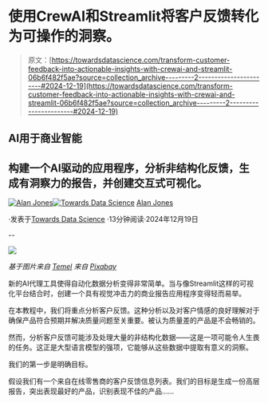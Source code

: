 # 使用CrewAI和Streamlit将客户反馈转化为可操作的洞察。

> 原文：[https://towardsdatascience.com/transform-customer-feedback-into-actionable-insights-with-crewai-and-streamlit-06b6f482f5ae?source=collection_archive---------2-----------------------#2024-12-19](https://towardsdatascience.com/transform-customer-feedback-into-actionable-insights-with-crewai-and-streamlit-06b6f482f5ae?source=collection_archive---------2-----------------------#2024-12-19)

## AI用于商业智能

## 构建一个AI驱动的应用程序，分析非结构化反馈，生成有洞察力的报告，并创建交互式可视化。

[](https://medium.com/@alan-jones?source=post_page---byline--06b6f482f5ae--------------------------------)[![Alan Jones](../Images/359379fab1d6685ff08080b98173e67c.png)](https://medium.com/@alan-jones?source=post_page---byline--06b6f482f5ae--------------------------------)[](https://towardsdatascience.com/?source=post_page---byline--06b6f482f5ae--------------------------------)[![Towards Data Science](../Images/a6ff2676ffcc0c7aad8aaf1d79379785.png)](https://towardsdatascience.com/?source=post_page---byline--06b6f482f5ae--------------------------------) [Alan Jones](https://medium.com/@alan-jones?source=post_page---byline--06b6f482f5ae--------------------------------)

·发表于[Towards Data Science](https://towardsdatascience.com/?source=post_page---byline--06b6f482f5ae--------------------------------) ·13分钟阅读·2024年12月19日

--

![](../Images/66483df16e439703e57a9542a796466c.png)

*基于图片来自* [*Temel*](https://pixabay.com/users/colibrie-15745216/?utm_source=link-attribution&utm_medium=referral&utm_campaign=image&utm_content=9126721) *来自* [*Pixabay*](https://pixabay.com//?utm_source=link-attribution&utm_medium=referral&utm_campaign=image&utm_content=9126721)

新的AI代理工具使得自动化数据分析变得非常简单。当与像Streamlit这样的可视化平台结合时，创建一个具有视觉冲击力的商业报告应用程序变得轻而易举。

在本教程中，我们将重点分析客户反馈。这种分析以及对客户情感的良好理解对于确保产品符合预期并解决质量问题至关重要。被认为质量差的产品是不会畅销的。

然而，分析客户反馈可能涉及处理大量的非结构化数据——这是一项可能令人生畏的任务。这正是大型语言模型的强项，它能够从这些数据中提取有意义的洞察。

我们的第一步是明确目标。

假设我们有一个来自在线零售商的客户反馈信息列表。我们的目标是生成一份高层报告，突出表现最好的产品，识别表现不佳的产品……

